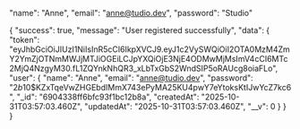   "name": "Anne",
  "email": "anne@tudio.dev",
  "password": "Studio"

{
  "success": true,
  "message": "User registered successfully",
  "data": {
    "token": "eyJhbGciOiJIUzI1NiIsInR5cCI6IkpXVCJ9.eyJ1c2VySWQiOiI2OTA0MzM4ZmY2YmZjOTNmMWJjMTJiOGEiLCJpYXQiOjE3NjE4ODMwMjMsImV4cCI6MTc2MjQ4NzgyM30.fL1ZQYnkNhQR3_xLbTxGbS2WndSIP5oRAUcg8oiaFLo",
    "user": {
      "name": "Anne",
      "email": "anne@tudio.dev",
      "password": "$2b$10$KZxTqeVwZHGEbdIMmX743ePyMA25KU4pwY7eYtoksKtIJwYcZ7kc6",
      "_id": "6904338ff6bfc93f1bc12b8a",
      "createdAt": "2025-10-31T03:57:03.460Z",
      "updatedAt": "2025-10-31T03:57:03.460Z",
      "__v": 0
    }
  }
}
